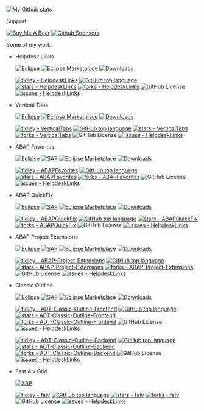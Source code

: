 ![My Github stats](https://github-readme-stats.vercel.app/api?username=fidley&show_icons=true&theme=great-gatsby)

Support:

[![Buy Me A Beer](https://img.shields.io/badge/Buy%20Me%20a%20Beer-ffdd00?&logo=buy-me-a-coffee&logoColor=black)](https://www.buymeacoffee.com/AbapBlog)
[![Github Sponsors](https://img.shields.io/badge/GitHub%20Sponsors-30363D?&logo=GitHub-Sponsors&logoColor=EA4AAA)](https://github.com/sponsors/fidley)

Some of my work: 

- Helpdesk Links

  [![Eclipse](https://img.shields.io/badge/Eclipse-FE7A16.svg?logo=Eclipse&logoColor=white)](#) [![Eclipse Marketplace](https://img.shields.io/eclipse-marketplace/favorites/helpdesk-links)](https://marketplace.eclipse.org/content/helpdesk-links)
 [![Downloads](https://img.shields.io/eclipse-marketplace/dt/helpdesk-links)](https://marketplace.eclipse.org/content/helpdesk-links)

   [![fidley - HelpdeskLinks](https://img.shields.io/static/v1?label=fidley&message=HelpdeskLinks&color=blue&logo=github)](https://github.com/fidley/HelpdeskLinks "Go to GitHub repo")
  [![GitHub top language](https://img.shields.io/github/languages/top/fidley/HelpdeskLinks)](#) 
[![stars - HelpdeskLinks](https://img.shields.io/github/stars/fidley/HelpdeskLinks?style=flat)](https://github.com/fidley/HelpdeskLinks)
[![forks - HelpdeskLinks](https://img.shields.io/github/forks/fidley/HelpdeskLinks?style=flat)](https://github.com/fidley/HelpdeskLinks)
![GitHub License](https://img.shields.io/github/license/fidley/HelpdeskLinks)
[![issues - HelpdeskLinks](https://img.shields.io/github/issues/fidley/HelpdeskLinks)](https://github.com/fidley/HelpdeskLinks/issues)

- Vertical Tabs

  [![Eclipse](https://img.shields.io/badge/Eclipse-FE7A16.svg?logo=Eclipse&logoColor=white)](#) [![Eclipse Marketplace](https://img.shields.io/eclipse-marketplace/favorites/vertical-tabs)](https://marketplace.eclipse.org/content/vertical-tabs)
[![Downloads](https://img.shields.io/eclipse-marketplace/dt/vertical-tabs)](https://marketplace.eclipse.org/content/vertical-tabs)

  [![fidley - VerticalTabs](https://img.shields.io/static/v1?label=fidley&message=VerticalTabs&color=blue&logo=github)](https://github.com/fidley/VerticalTabs "Go to GitHub repo")
  [![GitHub top language](https://img.shields.io/github/languages/top/fidley/VerticalTabs)](#) 
[![stars - VerticalTabs](https://img.shields.io/github/stars/fidley/VerticalTabs?style=flat)](https://github.com/fidley/VerticalTabs)
[![forks - VerticalTabs](https://img.shields.io/github/forks/fidley/VerticalTabs?style=flat)](https://github.com/fidley/VerticalTabs)
![GitHub License](https://img.shields.io/github/license/fidley/VerticalTabs)
[![issues - HelpdeskLinks](https://img.shields.io/github/issues/fidley/VerticalTabs)](https://github.com/fidley/VerticalTabs/issues)

- ABAP Favorites

   [![Eclipse](https://img.shields.io/badge/Eclipse-FE7A16.svg?logo=Eclipse&logoColor=white)](#) [![SAP](https://img.shields.io/badge/SAP-0FAAFF?logo=sap&logoColor=fff)](#) [![Eclipse Marketplace](https://img.shields.io/eclipse-marketplace/favorites/abap-favorites)](https://marketplace.eclipse.org/content/abap-favorites)
[![Downloads](https://img.shields.io/eclipse-marketplace/dt/abap-favorites)](https://marketplace.eclipse.org/content/abap-favorites)

  [![fidley - ABAPFavorites](https://img.shields.io/static/v1?label=fidley&message=ABAPFavorites&color=blue&logo=github)](https://github.com/fidley/ABAPFavorites "Go to GitHub repo")
  [![GitHub top language](https://img.shields.io/github/languages/top/fidley/ABAPFavorites)](#)
[![stars - ABAPFavorites](https://img.shields.io/github/stars/fidley/ABAPFavorites?style=flat)](https://github.com/fidley/ABAPFavorites)
[![forks - ABAPFavorites](https://img.shields.io/github/forks/fidley/ABAPFavorites?style=flat)](https://github.com/fidley/ABAPFavorites)
![GitHub License](https://img.shields.io/github/license/fidley/ABAPFavorites)
[![issues - HelpdeskLinks](https://img.shields.io/github/issues/fidley/ABAPFavorites)](https://github.com/fidley/ABAPFavorites/issues)

- ABAP QuickFix

   [![Eclipse](https://img.shields.io/badge/Eclipse-FE7A16.svg?logo=Eclipse&logoColor=white)](#) [![SAP](https://img.shields.io/badge/SAP-0FAAFF?logo=sap&logoColor=fff)](#) [![Eclipse Marketplace](https://img.shields.io/eclipse-marketplace/favorites/abap-quick-fix)](https://marketplace.eclipse.org/content/abap-quick-fix)
[![Downloads](https://img.shields.io/eclipse-marketplace/dt/abap-quick-fix)](https://marketplace.eclipse.org/content/abap-quick-fix)

  [![fidley - ABAPQuickFix](https://img.shields.io/static/v1?label=fidley&message=ABAPQuickFix&color=blue&logo=github)](https://github.com/fidley/ABAPQuickFix "Go to GitHub repo")
  [![GitHub top language](https://img.shields.io/github/languages/top/fidley/ABAPQuickFix)](#)
[![stars - ABAPQuickFix](https://img.shields.io/github/stars/fidley/ABAPQuickFix?style=flat)](https://github.com/fidley/ABAPQuickFix)
[![forks - ABAPQuickFix](https://img.shields.io/github/forks/fidley/ABAPQuickFix?style=flat)](https://github.com/fidley/ABAPQuickFix)
![GitHub License](https://img.shields.io/github/license/fidley/ABAPQuickFix)
[![issues - HelpdeskLinks](https://img.shields.io/github/issues/fidley/ABAPQuickFix)](https://github.com/fidley/ABAPQuickFix/issues)

- ABAP Project Extensions

    [![Eclipse](https://img.shields.io/badge/Eclipse-FE7A16.svg?logo=Eclipse&logoColor=white)](#) [![SAP](https://img.shields.io/badge/SAP-0FAAFF?logo=sap&logoColor=fff)](#) [![Eclipse Marketplace](https://img.shields.io/eclipse-marketplace/favorites/abap-adt-extensions)](https://marketplace.eclipse.org/content/abap-adt-extensions)
[![Downloads](https://img.shields.io/eclipse-marketplace/dt/abap-adt-extensions)](https://marketplace.eclipse.org/content/abap-adt-extensions)

  [![fidley - ABAP-Project-Extensions](https://img.shields.io/static/v1?label=fidley&message=ABAP-Project-Extensions&color=blue&logo=github)](https://github.com/fidley/ABAP-Project-Extensions "Go to GitHub repo")
  [![GitHub top language](https://img.shields.io/github/languages/top/fidley/ABAP-Project-Extensions)](#) 
[![stars - ABAP-Project-Extensions](https://img.shields.io/github/stars/fidley/ABAP-Project-Extensions?style=flat)](https://github.com/fidley/ABAP-Project-Extensions)
[![forks - ABAP-Project-Extensions](https://img.shields.io/github/forks/fidley/ABAP-Project-Extensions?style=flat)](https://github.com/fidley/ABAP-Project-Extensions)
![GitHub License](https://img.shields.io/github/license/fidley/ABAP-Project-Extensions)
[![issues - HelpdeskLinks](https://img.shields.io/github/issues/fidley/ABAP-Project-Extensions)](https://github.com/fidley/ABAP-Project-Extensions/issues)

- Classic Outline

    [![Eclipse](https://img.shields.io/badge/Eclipse-FE7A16.svg?logo=Eclipse&logoColor=white)](#) [![SAP](https://img.shields.io/badge/SAP-0FAAFF?logo=sap&logoColor=fff)](#) [![Eclipse Marketplace](https://img.shields.io/eclipse-marketplace/favorites/adt-classic-outline)](https://marketplace.eclipse.org/content/adt-classic-outline)
[![Downloads](https://img.shields.io/eclipse-marketplace/dt/adt-classic-outline)](https://marketplace.eclipse.org/content/adt-classic-outline)

  [![fidley - ADT-Classic-Outline-Frontend](https://img.shields.io/static/v1?label=fidley&message=ADT-Classic-Outline-Frontend&color=blue&logo=github)](https://github.com/fidley/ADT-Classic-Outline-Frontend "Go to GitHub repo")
  [![GitHub top language](https://img.shields.io/github/languages/top/fidley/ADT-Classic-Outline-Frontend)](#) 
[![stars - ADT-Classic-Outline-Frontend](https://img.shields.io/github/stars/fidley/ADT-Classic-Outline-Frontend?style=flat)](https://github.com/fidley/ADT-Classic-Outline-Frontend)
[![forks - ADT-Classic-Outline-Frontend](https://img.shields.io/github/forks/fidley/ADT-Classic-Outline-Frontend?style=flat)](https://github.com/fidley/ADT-Classic-Outline-Frontend)
![GitHub License](https://img.shields.io/github/license/fidley/ADT-Classic-Outline-Frontend)
[![issues - HelpdeskLinks](https://img.shields.io/github/issues/fidley/ADT-Classic-Outline-Frontend)](https://github.com/fidley/ADT-Classic-Outline-Frontend/issues)

  [![fidley - ADT-Classic-Outline-Backend](https://img.shields.io/static/v1?label=fidley&message=ADT-Classic-Outline-Backend&color=blue&logo=github)](https://github.com/fidley/ADT-Classic-Outline-Backend "Go to GitHub repo")
  [![GitHub top language](https://img.shields.io/github/languages/top/fidley/ADT-Classic-Outline-Backend)](#)
[![stars - ADT-Classic-Outline-Backend](https://img.shields.io/github/stars/fidley/ADT-Classic-Outline-Backend?style=flat)](https://github.com/fidley/ADT-Classic-Outline-Backend)
[![forks - ADT-Classic-Outline-Backend](https://img.shields.io/github/forks/fidley/ADT-Classic-Outline-Backend?style=flat)](https://github.com/fidley/ADT-Classic-Outline-Backend)
![GitHub License](https://img.shields.io/github/license/fidley/ADT-Classic-Outline-Backend)
[![issues - HelpdeskLinks](https://img.shields.io/github/issues/fidley/ADT-Classic-Outline-Backend)](https://github.com/fidley/ADT-Classic-Outline-Backend/issues)

- Fast Alv Grid

  [![SAP](https://img.shields.io/badge/SAP-0FAAFF?logo=sap&logoColor=fff)](#) 

  [![fidley - falv](https://img.shields.io/static/v1?label=fidley&message=falv&color=blue&logo=github)](https://github.com/fidley/falv "Go to GitHub repo")
  [![GitHub top language](https://img.shields.io/github/languages/top/fidley/falv)](#)
[![stars - falv](https://img.shields.io/github/stars/fidley/falv?style=flat)](https://github.com/fidley/falv)
[![forks - falv](https://img.shields.io/github/forks/fidley/falv?style=flat)](https://github.com/fidley/falv)
![GitHub License](https://img.shields.io/github/license/fidley/falv)
[![issues - HelpdeskLinks](https://img.shields.io/github/issues/fidley/falv)](https://github.com/fidley/falv/issues)

<!--
**fidley/fidley** is a ✨ _special_ ✨ repository because its `README.md` (this file) appears on your GitHub profile.

Here are some ideas to get you started:

- 🔭 I’m currently working on ...
- 🌱 I’m currently learning ...
- 👯 I’m looking to collaborate on ...
- 🤔 I’m looking for help with ...
- 💬 Ask me about ...
- 📫 How to reach me: ...
- 😄 Pronouns: ...
- ⚡ Fun fact: ...
-->
